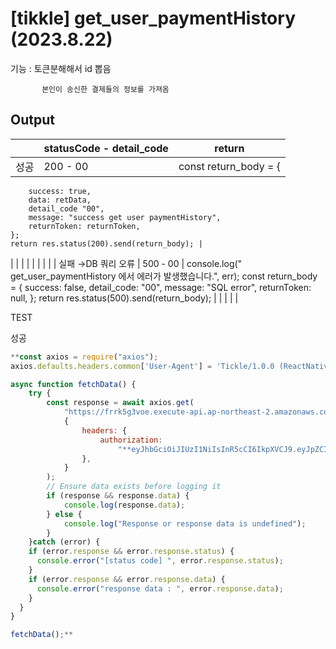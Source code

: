 # [tikkle] get_user_paymentHistory (2023.8.22)

기능 : 토큰분해해서 id 뽑음

           본인이 송신한 결제들의 정보를 가져옴

## Output

|  | statusCode - detail_code | return |
| --- | --- | --- |
| 성공 | 200 - 00 | const return_body = {
		success: true,
		data: retData,
		detail_code "00",
		message: "success get user paymentHistory",
		returnToken: returnToken,
	};
	return res.status(200).send(return_body); |
|  |  |  |
|  |  |  |
| 실패
→DB  쿼리 오류 | 500 - 00 | console.log(" get_user_paymentHistory 에서 에러가 발생했습니다.", err);
const return_body = {
success: false,
detail_code: "00",
message: "SQL error",
returnToken: null,
};
return res.status(500).send(return_body); |
|  |  |  |

TEST

성공

```jsx
**const axios = require("axios");
axios.defaults.headers.common['User-Agent'] = 'Tickle/1.0.0 (ReactNative; HwAzefScFOQ0kSJ)';

async function fetchData() {
	try {
		const response = await axios.get(
			"https://frrk5g3voe.execute-api.ap-northeast-2.amazonaws.com/dev/get_user_paymentHistory ",
			{
				headers: {
					authorization:
						"**eyJhbGciOiJIUzI1NiIsInR5cCI6IkpXVCJ9.eyJpZCI6MiwiaWF0IjoxNjkzMzYyMDkwLCJleHAiOjE2OTMzNjI5OTAsImlzcyI6IkxpRm9saSJ9.2q1rnumRYD5G6ZajAdHkU3HibgTRDbzhgGNFoPAw2qY,eyJhbGciOiJIUzI1NiIsInR5cCI6IkpXVCJ9.eyJpZCI6MiwiaWF0IjoxNjkzMzYyMDkwLCJleHAiOjQyODUzNjIwOTAsImlzcyI6IkxpRm9saSJ9.3lO5YCgVXXzrz5LrodPQoccq11ZHvHdwKAflg22RXXc**",
				},
			}
		);
		// Ensure data exists before logging it
		if (response && response.data) {
			console.log(response.data);
		} else {
			console.log("Response or response data is undefined");
		}
	}catch (error) {
    if (error.response && error.response.status) {
      console.error("[status code] ", error.response.status);
    }
    if (error.response && error.response.data) {
      console.error("response data : ", error.response.data);
    }
  }
}

fetchData();**
```